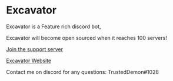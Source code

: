 # Excavator
Excavator is a Feature rich discord bot,




Excavator will become open sourced when it reaches 100 servers!

[Join the support server](https://discord.gg/jarxwtQFEN)


[Excavator Website](http://physix.me)

Contact me on discord for any questions: TrustedDemon#1028
